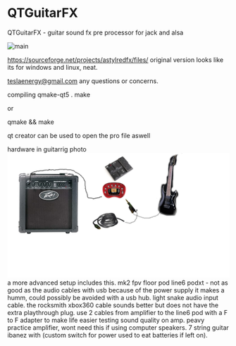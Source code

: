 # QTGuitarFX
QTGuitarFX - guitar sound fx pre processor for jack and alsa


![main](screenshot.png)

https://sourceforge.net/projects/astylredfx/files/ original version looks like its for windows and linux, neat.

teslaenergy@gmail.com any questions or concerns.


compiling
qmake-qt5 .
make

or 

qmake && make

qt creator can be used to open the pro file aswell

hardware in guitarrig photo
![guitarrig](guitarrig.png)
a more advanced setup includes this.
mk2 fpv floor pod
line6 podxt - not as good as the audio cables with usb because of the power supply it makes a humm, could possibly be avoided with a usb hub.
light snake audio input cable. the rocksmith xbox360 cable sounds better but does not have the extra playthrough plug.
use 2 cables from amplifier to the line6 pod with a F to F adapter to make life easier testing sound quality on amp.
peavy practice amplifier, wont need this if using computer speakers.
7 string guitar ibanez with (custom switch for power used to eat batteries if left on).

